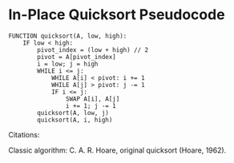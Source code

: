 # In-Place Quicksort Pseudocode

```
FUNCTION quicksort(A, low, high):
    IF low < high:
        pivot_index = (low + high) // 2
        pivot = A[pivot_index]
        i = low; j = high
        WHILE i <= j:
            WHILE A[i] < pivot: i += 1
            WHILE A[j] > pivot: j -= 1
            IF i <= j:
                SWAP A[i], A[j]
                i += 1; j -= 1
        quicksort(A, low, j)
        quicksort(A, i, high)
```
Citations:

Classic algorithm: C. A. R. Hoare, original quicksort (Hoare, 1962).
